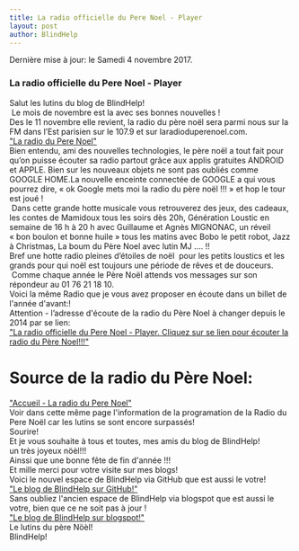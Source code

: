 ```yaml
---
title: La radio officielle du Pere Noel - Player
layout: post
author: BlindHelp
---
```



<footer>Dernière mise à jour: le Samedi 4 novembre 2017.</footer>


<div>
<audio autoplay >
 <source src="https://blindhelp.github.io/Santa Claus HO HO HO Merry Christmas.mp3" type="audio/mp3" type="audio/mpeg">
  Not supported
</audio>
</div>


### La radio officielle du Pere Noel - Player ###
Salut les lutins du blog de BlindHelp!               
 Le mois de novembre est la avec ses bonnes nouvelles !                    
Des le 11 novembre elle revient, la radio du père noël sera parmi nous sur la FM dans l’Est parisien sur le 107.9 et sur laradioduperenoel.com.                       
<a target="_blank" href="http://www.laradioduperenoel.com/">"La radio du Pere Noel"</a>     
Bien entendu, ami des nouvelles technologies, le père noël a tout fait pour qu’on puisse écouter sa radio partout grâce aux applis gratuites ANDROID et APPLE. Bien sur les nouveaux objets ne sont pas oubliés comme GOOGLE HOME.La nouvelle enceinte connectée de GOOGLE a qui vous pourrez dire, « ok Google mets moi la radio du père noël !!! » et hop le tour est joué !                      
 Dans cette grande hotte musicale vous retrouverez des jeux, des cadeaux, les contes de Mamidoux tous les soirs dès 20h, Génération Loustic en semaine de 16 h à 20 h avec Guillaume et Agnès MIGNONAC, un réveil  « bon boulon et bonne huile » tous les matins avec Bobo le petit robot, Jazz à Christmas, La boum du Père Noel avec lutin MJ …. !!                  
Bref une hotte radio pleines d’étoiles de noël  pour les petits loustics et les grands pour qui noël est toujours une période de rêves et de douceurs.                 
 Comme chaque année le Père Noël attends vos messages sur son répondeur au 01 76 21 18 10.                        
Voici la même Radio que je vous avez proposer en écoute dans un billet de l'année d'avant:!                     
Attention - l’adresse d'écoute de la radio du Père Noel à changer depuis le 2014 par se lien:                    
<a target="_blank" href="http://www.laradioduperenoel.com/players-1">"La radio officielle du Pere Noel - Player. Cliquez sur se lien pour écouter la radio du Père Noel!!!"</a>       

# Source de la radio du Père Noel: #
<a target="_blank" href="http://www.laradioduperenoel.com/">"Accueil - La radio du Pere Noel"</a>        
Voir dans cette même page l'information de la programation de la Radio du Pere Noël car les lutins se sont encore surpassés!                   
Sourire!                   
Et je vous souhaite à tous et toutes, mes amis du blog de BlindHelp!                
un très joyeux nöèl!!!                  
Ainssi que une bonne fête de fin d'année !!!                 
Et mille merci pour votre visite sur mes blogs!                 
Voici le nouvel espace de BlindHelp via GitHub que est aussi le votre!             
<a target="_blank" href="https://blindhelp.github.io/">"Le blog de BlindHelp sur GitHub!"</a>      
Sans oubliez l'ancien espace de BlindHelp via blogspot que est aussi le votre, bien que ce ne soit pas à jour !                          
<a target="_blank" href="http://blindhelp.blogspot.com/index.html">"Le blog de BlindHelp sur blogspot!"</a>       
Le lutins du père Nöèl!                       
BlindHelp!                         